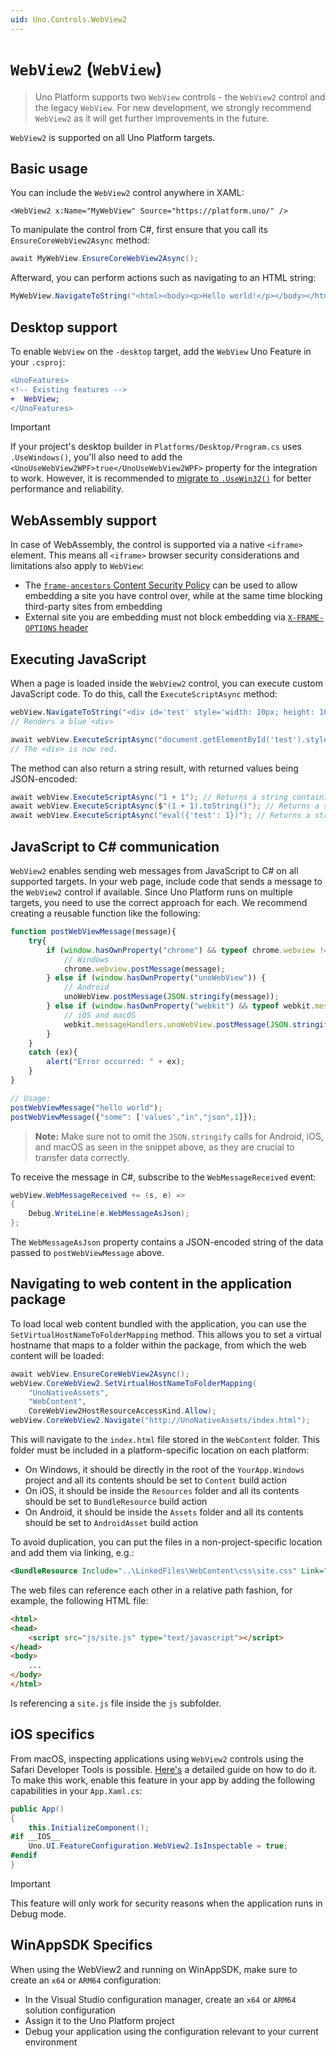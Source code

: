 ```yaml
---
uid: Uno.Controls.WebView2
---
```


# `WebView2` (`WebView`)

> Uno Platform supports two `WebView` controls - the `WebView2` control and the legacy `WebView`. For new development, we strongly recommend `WebView2` as it will get further improvements in the future.

`WebView2` is supported on all Uno Platform targets.

## Basic usage

You can include the `WebView2` control anywhere in XAML:

```xaml
<WebView2 x:Name="MyWebView" Source="https://platform.uno/" />
```

To manipulate the control from C#, first ensure that you call its `EnsureCoreWebView2Async` method:

```csharp
await MyWebView.EnsureCoreWebView2Async();
```

Afterward, you can perform actions such as navigating to an HTML string:

```csharp
MyWebView.NavigateToString("<html><body><p>Hello world!</p></body></html>");
```

## Desktop support

To enable `WebView` on the `-desktop` target, add the `WebView` Uno Feature in your `.csproj`:

```diff
<UnoFeatures>
<!-- Existing features -->
+  WebView;
</UnoFeatures>
```

> [!IMPORTANT]
> If your project's desktop builder in `Platforms/Desktop/Program.cs` uses `.UseWindows()`, you'll also need to add the `<UnoUseWebView2WPF>true</UnoUseWebView2WPF>` property for the integration to work. However, it is recommended to [migrate to `.UseWin32()`](xref:Uno.Development.MigratingToUno6) for better performance and reliability.

## WebAssembly support

In case of WebAssembly, the control is supported via a native `<iframe>` element. This means all `<iframe>` browser security considerations and limitations also apply to `WebView`:

- The [`frame-ancestors` Content Security Policy](https://developer.mozilla.org/en-US/docs/Web/HTTP/Headers/Content-Security-Policy/frame-ancestors) can be used to allow embedding a site you have control over, while at the same time blocking third-party sites from embedding
- External site you are embedding must not block embedding via [`X-FRAME-OPTIONS` header](https://developer.mozilla.org/en-US/docs/Web/HTTP/Headers/X-Frame-Options)

## Executing JavaScript

When a page is loaded inside the `WebView2` control, you can execute custom JavaScript code. To do this, call the `ExecuteScriptAsync` method:

```csharp
webView.NavigateToString("<div id='test' style='width: 10px; height: 10px; background-color: blue;'></div>");
// Renders a blue <div>

await webView.ExecuteScriptAsync("document.getElementById('test').style.backgroundColor = 'red';");
// The <div> is now red.
```

The method can also return a string result, with returned values being JSON-encoded:

```csharp
await webView.ExecuteScriptAsync("1 + 1"); // Returns a string containing 2
await webView.ExecuteScriptAsync($"(1 + 1).toString()"); // Returns a string containing "2"
await webView.ExecuteScriptAsync("eval({'test': 1})"); // Returns a string containing {"test":1}
```

## JavaScript to C# communication

`WebView2` enables sending web messages from JavaScript to C# on all supported targets. In your web page, include code that sends a message to the `WebView2` control if available. Since Uno Platform runs on multiple targets, you need to use the correct approach for each. We recommend creating a reusable function like the following:

```javascript
function postWebViewMessage(message){
    try{
        if (window.hasOwnProperty("chrome") && typeof chrome.webview !== undefined) {
            // Windows
            chrome.webview.postMessage(message);
        } else if (window.hasOwnProperty("unoWebView")) {
            // Android
            unoWebView.postMessage(JSON.stringify(message));
        } else if (window.hasOwnProperty("webkit") && typeof webkit.messageHandlers !== undefined) {
            // iOS and macOS
            webkit.messageHandlers.unoWebView.postMessage(JSON.stringify(message));
        }
    }
    catch (ex){
        alert("Error occurred: " + ex);
    }
}

// Usage:
postWebViewMessage("hello world");
postWebViewMessage({"some": ['values',"in","json",1]});
```

> **Note:** Make sure not to omit the `JSON.stringify` calls for Android, iOS, and macOS as seen in the snippet above, as they are crucial to transfer data correctly.

To receive the message in C#, subscribe to the `WebMessageReceived` event:

```csharp
webView.WebMessageReceived += (s, e) =>
{
    Debug.WriteLine(e.WebMessageAsJson);
};
```

The `WebMessageAsJson` property contains a JSON-encoded string of the data passed to `postWebViewMessage` above.

## Navigating to web content in the application package

To load local web content bundled with the application, you can use the `SetVirtualHostNameToFolderMapping` method. This allows you to set a virtual hostname that maps to a folder within the package, from which the web content will be loaded:

```csharp
await webView.EnsureCoreWebView2Async();
webView.CoreWebView2.SetVirtualHostNameToFolderMapping(
    "UnoNativeAssets",
    "WebContent",
    CoreWebView2HostResourceAccessKind.Allow);
webView.CoreWebView2.Navigate("http://UnoNativeAssets/index.html");
```

This will navigate to the `index.html` file stored in the `WebContent` folder. This folder must be included in a platform-specific location on each platform:

- On Windows, it should be directly in the root of the `YourApp.Windows` project and all its contents should be set to `Content` build action
- On iOS, it should be inside the `Resources` folder and all its contents should be set to `BundleResource` build action
- On Android, it should be inside the `Assets` folder and all its contents should be set to `AndroidAsset` build action

To avoid duplication, you can put the files in a non-project-specific location and add them via linking, e.g.:

```xml
<BundleResource Include="..\LinkedFiles\WebContent\css\site.css" Link="iOS\Resources\WebContent\css\site.css" />
```

The web files can reference each other in a relative path fashion, for example, the following HTML file:

```html
<html>
<head>
    <script src="js/site.js" type="text/javascript"></script>
</head>
<body>
    ...
</body>
</html>
```

Is referencing a `site.js` file inside the `js` subfolder.

## iOS specifics

From macOS, inspecting applications using `WebView2` controls using the Safari Developer Tools is possible. [Here's](https://developer.apple.com/documentation/safari-developer-tools/inspecting-ios) a detailed guide on how to do it. To make this work, enable this feature in your app by adding the following capabilities in your `App.Xaml.cs`:

```csharp
public App()
{
    this.InitializeComponent();
#if __IOS__
    Uno.UI.FeatureConfiguration.WebView2.IsInspectable = true;
#endif
}
```

> [!IMPORTANT]
>
> This feature will only work for security reasons when the application runs in Debug mode.

## WinAppSDK Specifics

When using the WebView2 and running on WinAppSDK, make sure to create an `x64` or `ARM64` configuration:

- In the Visual Studio configuration manager, create an `x64` or `ARM64` solution configuration
- Assign it to the Uno Platform project
- Debug your application using the configuration relevant to your current environment
